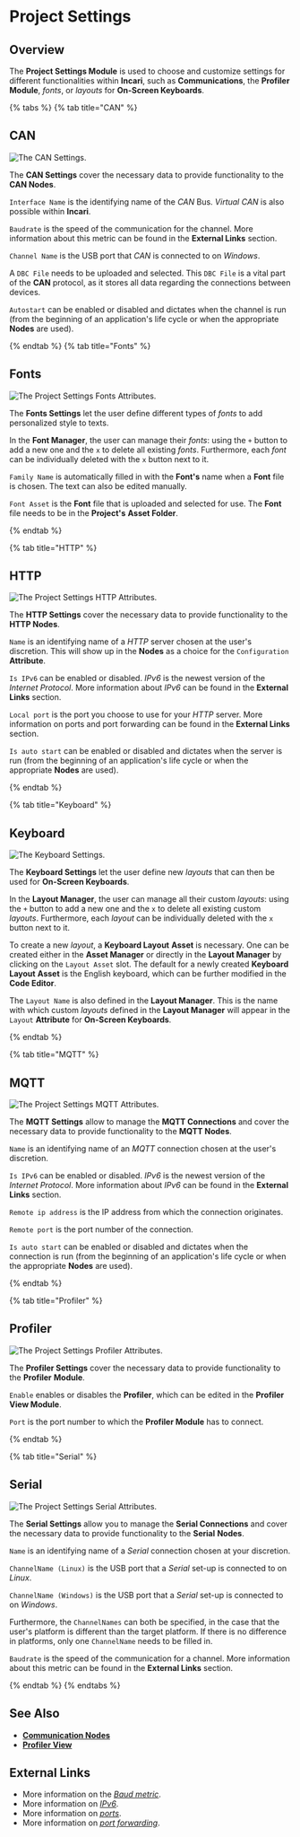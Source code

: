 # Project Settings

## Overview

The **Project Settings Module** is used to choose and customize settings for different functionalities within **Incari**, such as **Communications**, the **Profiler Module**, *fonts*, or *layouts* for **On-Screen Keyboards**.


{% tabs %}
{% tab title="CAN" %}
## CAN

![The CAN Settings.](../.gitbook/assets/projectsettings-can.png)

The **CAN Settings** cover the necessary data to provide functionality to the **CAN Nodes**.

`Interface Name` is the identifying name of the _CAN_ Bus. _Virtual CAN_ is also possible within **Incari**.

`Baudrate` is the speed of the communication for the channel. More information about this metric can be found in the **External Links** section.

`Channel Name` is the USB port that _CAN_ is connected to on _Windows_.

A `DBC File` needs to be uploaded and selected. This `DBC File` is a vital part of the **CAN** protocol, as it stores all data regarding the connections between devices.

`Autostart` can be enabled or disabled and dictates when the channel is run \(from the beginning of an application's life cycle or when the appropriate **Nodes** are used\).

{% endtab %}
{% tab title="Fonts" %}
## Fonts

![The Project Settings Fonts Attributes.](../.gitbook/assets/projectsettings-font.png)

The **Fonts Settings** let the user define different types of *fonts* to add personalized style to texts.

In the **Font Manager**, the user can manage their *fonts*: using the `+` button to add a new one and the `x` to delete all existing *fonts*. Furthermore, each *font* can be individually deleted with the `x` button next to it.

`Family Name` is automatically filled in with the **Font's** name when a **Font** file is chosen. The text can also be edited manually.

`Font Asset` is the **Font** file that is uploaded and selected for use. The **Font** file needs to be in the **Project's** **Asset Folder**.

{% endtab %}

{% tab title="HTTP" %}
## HTTP

![The Project Settings HTTP Attributes.](../.gitbook/assets/projectsettings-http.png)

The **HTTP Settings** cover the necessary data to provide functionality to the **HTTP Nodes**.

`Name` is an identifying name of a _HTTP_ server chosen at the user's discretion. This will show up in the **Nodes** as a choice for the `Configuration` **Attribute**.

`Is IPv6` can be enabled or disabled. _IPv6_ is the newest version of the _Internet Protocol_. More information about _IPv6_ can be found in the **External Links** section.

`Local port` is the port you choose to use for your _HTTP_ server. More information on ports and port forwarding can be found in the **External Links** section.

`Is auto start` can be enabled or disabled and dictates when the server is run \(from the beginning of an application's life cycle or when the appropriate **Nodes** are used\).

{% endtab %}

{% tab title="Keyboard" %}

## Keyboard

![The Keyboard Settings.](../.gitbook/assets/projectsettings-keyboard.png)

The **Keyboard Settings** let the user define new *layouts* that can then be used for **On-Screen Keyboards**.

In the **Layout Manager**, the user can manage all their custom *layouts*: using the `+` button to add a new one and the `x` to delete all existing custom *layouts*. Furthermore, each *layout* can be individually deleted with the `x` button next to it.

To create a new *layout*, a **Keyboard Layout** **Asset** is necessary. One can be created either in the **Asset Manager** or directly in the **Layout Manager** by clicking on the `Layout Asset` slot. The default for a newly created **Keyboard Layout** **Asset** is the English keyboard, which can be further modified in the **Code Editor**.

The `Layout Name` is also defined in the **Layout Manager**. This is the name with which custom *layouts* defined in the **Layout Manager** will appear in the `Layout` **Attribute** for **On-Screen Keyboards**.

{% endtab %}

{% tab title="MQTT" %}

## MQTT

![The Project Settings MQTT Attributes.](../.gitbook/assets/projectsettings-mqtt.png)

The **MQTT Settings** allow to manage the **MQTT Connections** and cover the necessary data to provide functionality to the **MQTT Nodes**.

`Name` is an identifying name of an _MQTT_ connection chosen at the user's discretion.

`Is IPv6` can be enabled or disabled. _IPv6_ is the newest version of the _Internet Protocol_. More information about _IPv6_ can be found in the **External Links** section.

`Remote ip address` is the IP address from which the connection originates.

`Remote port` is the port number of the connection.

`Is auto start` can be enabled or disabled and dictates when the connection is run \(from the beginning of an application's life cycle or when the appropriate **Nodes** are used\).

{% endtab %}

{% tab title="Profiler" %}

## Profiler

![The Project Settings Profiler Attributes.](../.gitbook/assets/projectsettings-profiler.png)

The **Profiler Settings** cover the necessary data to provide functionality to the **Profiler** **Module**.

`Enable` enables or disables the **Profiler**, which can be edited in the **Profiler View Module**.

`Port` is the port number to which the **Profiler Module** has to connect.


{% endtab %}

{% tab title="Serial" %}

## Serial

![The Project Settings Serial Attributes.](../.gitbook/assets/projectsettings-serial.png)

The **Serial Settings** allow you to manage the **Serial Connections** and cover the necessary data to provide functionality to the **Serial** **Nodes**.

`Name` is an identifying name of a _Serial_ connection chosen at your discretion.

`ChannelName (Linux)` is the USB port that a _Serial_ set-up is connected to on _Linux_. 

`ChannelName (Windows)` is the USB port that a _Serial_ set-up is connected to on _Windows_.

Furthermore, the `ChannelNames` can both be specified, in the case that the user's platform is different than the target platform. If there is no difference in platforms, only one `ChannelName` needs to be filled in. 

`Baudrate` is the speed of the communication for a channel. More information about this metric can be found in the **External Links** section.

{% endtab %}
{% endtabs %}

## See Also

* [**Communication Nodes**](../toolbox/communication/)
* [**Profiler View**](profiler-view.md)

## External Links

* More information on the [_Baud metric_](https://en.wikipedia.org/wiki/Baud).
* More information on [_IPv6_](https://en.wikipedia.org/wiki/IPv6).
* More information on [_ports_](https://en.wikipedia.org/wiki/Port_%28computer_networking%29).
* More information on [_port forwarding_](https://en.wikipedia.org/wiki/Port_forwarding).


